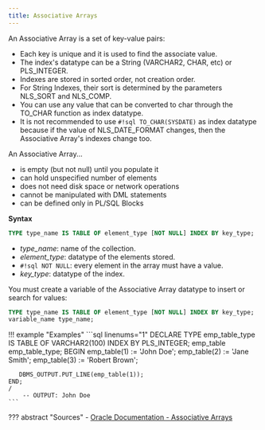 ```yaml
---
title: Associative Arrays
---
```


An Associative Array is a set of key-value pairs:

- Each key is unique and it is used to find the associate value.
- The index's datatype can be a String (VARCHAR2, CHAR, etc) or PLS_INTEGER.
- Indexes are stored in sorted order, not creation order.
- For String Indexes, their sort is determined by the parameters NLS_SORT and NLS_COMP.
- You can use any value that can be converted to char through the TO_CHAR function as index datatype.
- It is not recommended to use `#!sql TO_CHAR(SYSDATE)` as index datatype because if the value of NLS_DATE_FORMAT changes, then the Associative Array's indexes change too.

An Associative Array...

- is empty (but not null) until you populate it
- can hold unspecified number of elements
- does not need disk space or network operations
- cannot be manipulated with DML statements
- can be defined only in PL/SQL Blocks

**Syntax**
```sql
TYPE type_name IS TABLE OF element_type [NOT NULL] INDEX BY key_type;
```

- *type_name*: name of the collection.
- *element_type*: datatype of the elements stored.
- `#!sql NOT NULL`: every element in the array must have a value.
- *key_type*: datatype of the index.

You must create a variable of the Associative Array datatype to insert or search for values:

```sql
TYPE type_name IS TABLE OF element_type [NOT NULL] INDEX BY key_type;
variable_name type_name;
```

!!! example "Examples"
    ```sql linenums="1"
    DECLARE
       TYPE emp_table_type IS TABLE OF VARCHAR2(100) INDEX BY PLS_INTEGER;
       emp_table emp_table_type;
    BEGIN
       emp_table(1) := 'John Doe';
       emp_table(2) := 'Jane Smith';
       emp_table(3) := 'Robert Brown';
       
       DBMS_OUTPUT.PUT_LINE(emp_table(1));
    END;
    /
        -- OUTPUT: John Doe
    ```

??? abstract "Sources"
    - [Oracle Documentation - Associative Arrays](https://docs.oracle.com/en/database/oracle/oracle-database/19/lnpls/plsql-collections-and-records.html#GUID-8060F01F-B53B-48D4-9239-7EA8461C2170)